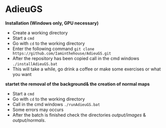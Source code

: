 # AdieuGS

__Installation (Windows only, GPU necessary)__    
- Create a working directory  
- Start a `cmd` 
- Go with `cd` to the working directory  
- Enter the following command `git clone https://github.com/Iaminthehouse/AdieuGS.git`  
- After the repository has been copied call in the cmd windows `./installAdieuGS.bat`
- This will take a while, go drink a coffee or make some exercises or what you want


__startet the removal of the background& the creation of normal maps__  
- Start a `cmd` 
- Go with `cd` to the working directory  
- Call in the cmd windows `./runAdieuGS.bat`
- Some errors may occurs
- After the batch is finished check the directories *output/images* & *output/normals*. 

